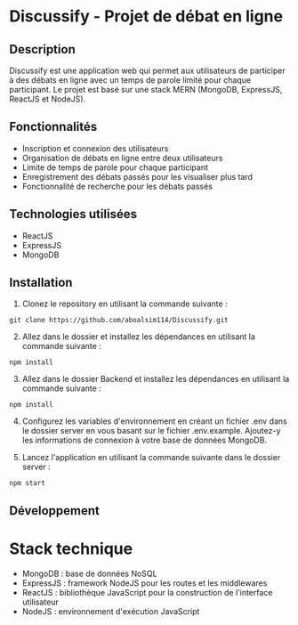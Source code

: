 # Discussify - Projet de débat en ligne

## Description

Discussify est une application web qui permet aux utilisateurs de participer à des débats en ligne avec un temps de parole limité pour chaque participant. Le projet est basé sur une stack MERN (MongoDB, ExpressJS, ReactJS et NodeJS).

## Fonctionnalités

- Inscription et connexion des utilisateurs
- Organisation de débats en ligne entre deux utilisateurs
- Limite de temps de parole pour chaque participant
- Enregistrement des débats passés pour les visualiser plus tard
- Fonctionnalité de recherche pour les débats passés

## Technologies utilisées

- ReactJS
- ExpressJS
- MongoDB

## Installation

1. Clonez le repository en utilisant la commande suivante :

```
git clone https://github.com/aboalsim114/Discussify.git

```

2. Allez dans le dossier et installez les dépendances en utilisant la commande suivante :

```cd Discussify
npm install
```

3. Allez dans le dossier Backend et installez les dépendances en utilisant la commande suivante :

```cd ../Backend
npm install
```

4. Configurez les variables d'environnement en créant un fichier .env dans le dossier server en vous basant sur le fichier .env.example. Ajoutez-y les informations de connexion à votre base de données MongoDB.

5. Lancez l'application en utilisant la commande suivante dans le dossier server :

```
npm start
```

## Développement

# Stack technique

- MongoDB : base de données NoSQL
- ExpressJS : framework NodeJS pour les routes et les middlewares
- ReactJS : bibliothèque JavaScript pour la construction de l'interface utilisateur
- NodeJS : environnement d'exécution JavaScript

